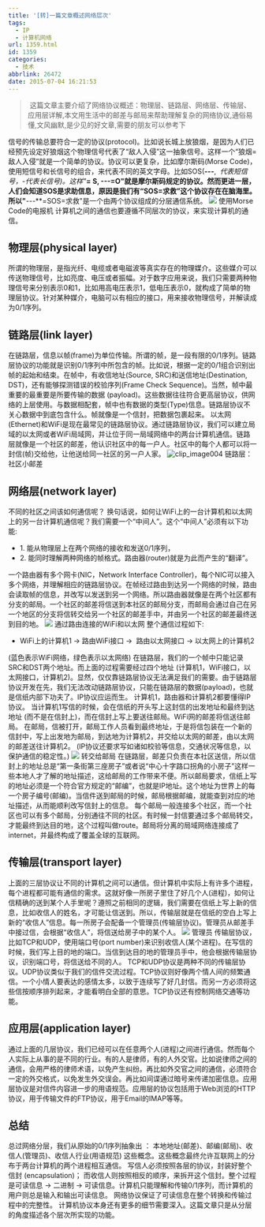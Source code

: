 ```yaml
---
title: '[转]一篇文章概述网络层次'
tags:
  - IP
  - 计算机网络
url: 1359.html
id: 1359
categories:
  - 技术
abbrlink: 26472
date: 2015-07-04 16:21:53
---
```


>  这篇文章主要介绍了网络协议概述：物理层、链路层、网络层、传输层、应用层详解,本文用生活中的邮差与邮局来帮助理解复杂的网络协议,通俗易懂,文风幽默,是少见的好文章,需要的朋友可以参考下

信号的传输总要符合一定的协议(protocol)。比如说长城上放狼烟，是因为人们已经预先设定好狼烟这个物理信号代表了“敌人入侵”这一抽象信号。这样一个“狼烟=敌人入侵”就是一个简单的协议。协议可以更复杂，比如摩尔斯码(Morse Code)，使用短信号和长信号的组合，来代表不同的英文字母。比如SOS(***---***,  *代表短信号，-代表长信号)。这样"***= S, ---=O"就是摩尔斯码规定的协议。然而更进一层，人们会知道SOS是求助信息，原因是我们有“SOS=求救”这个协议存在在脑海里。所以"***---***=SOS=求救"是一个由两个协议组成的分层通信系统。 [![](http://baiyuan.wang/wp-content/uploads/2015/07/clip_image002_thumb.jpg)](http://baiyuan.wang/wp-content/uploads/2015/07/clip_image002_thumb.jpg) 使用Morse Code的电报机 计算机之间的通信也要遵循不同层次的协议，来实现计算机的通信。

物理层(physical layer)
-------------------

所谓的物理层，是指光纤、电缆或者电磁波等真实存在的物理媒介。这些媒介可以传送物理信号，比如亮度、电压或者振幅。对于数字应用来说，我们只需要两种物理信号来分别表示0和1，比如用高电压表示1，低电压表示0，就构成了简单的物理层协议。针对某种媒介，电脑可以有相应的接口，用来接收物理信号，并解读成为0/1序列。

链路层(link layer)
---------------

在链路层，信息以帧(frame)为单位传输。所谓的帧，是一段有限的0/1序列。链路层协议的功能就是识别0/1序列中所包含的帧。比如说，根据一定的0/1组合识别出帧的起始和结束。在帧中，有收信地址(Source, SRC)和送信地址(Destination, DST)，还有能够探测错误的校验序列(Frame Check Sequence)。当然，帧中最重要的最重要是所要传输的数据 (payload)。这些数据往往符合更高层协议，供网络的上层使用。与数据相配套，帧中也有数据的类型(Type)信息。链路层协议不关心数据中到底包含什么。帧就像是一个信封，把数据包裹起来。 以太网(Ethernet)和WiFi是现在最常见的链路层协议。通过链路层协议，我们可以建立局域的以太网或者WiFi局域网，并让位于同一局域网络中的两台计算机通信。链路层就像是一个社区的邮差，他认识社区中的每一户人。社区中的每个人都可以将一封信(帧)交给他，让他送给同一社区的另一户人家。 ![clip_image004](http://baiyuan.wang/wp-content/uploads/2015/07/clip_image004_thumb.jpg) 链路层：社区小邮差

网络层(network layer)
------------------

不同的社区之间该如何通信呢？ 换句话说，如何让WiFi上的一台计算机和以太网上的另一台计算机通信呢？我们需要一个“中间人”。这个“中间人”必须有以下功能:

*   1\. 能从物理层上在两个网络的接收和发送0/1序列，
*   2\. 能同时理解两种网络的帧格式。路由器(router)就是为此而产生的“翻译”。

一个路由器有多个网卡(NIC，Network Interface Controller)，每个NIC可以接入多个网络，并理解相应的链路层协议。在帧经过路由到达另一个网络的时候，路由会读取帧的信息，并改写以发送到另一个网络。所以路由器就像是在两个社区都有分支的邮局。一个社区的邮差将信送到本社区的邮局分支，而邮局会通过自己在另一个地区的分支将信转交给另一个社区的邮差手中，并由另一个社区的邮差最终送到目的地。 ![](http://baiyuan.wang/wp-content/uploads/2015/07/clip_image006_thumb.jpg) 通过路由连接的WiFi和以太网 整个通信过程如下:

*   WiFi上的计算机1 -> 路由WiFi接口 ->  路由以太网接口 -> 以太网上的计算机2

(蓝色表示WiFi网络，绿色表示以太网络) 在链路层，我们的一个帧中只能记录SRC和DST两个地址。而上面的过程需要经过四个地址 (计算机1，WiFi接口，以太网接口，计算机2)。显然，仅仅靠链路层协议无法满足我们的需要。由于链路层协议开发在先，我们无法改动链路层协议，只能在链路层的数据(payload)，也就是信纸内部下功夫了。IP协议应运而生。 计算机1，路由器和计算机2都要懂得IP协议。 当计算机1写信的时候，会在信纸的开头写上这封信的出发地址和最终到达地址 (而不是在信封上)，而在信封上写上要送往邮局。WiFi网的邮差将信送往邮局。 在邮局，信被打开，邮局工作人员看到最终地址，于是将信包装在一个新的信封中，写上出发地为邮局，到达地为计算机2，并交给以太网的邮差，由以太网的邮差送往计算机2。 (IP协议还要求写如诸如校验等信息，交通状况等信息，以保护通信的稳定性。) ![](http://baiyuan.wang/wp-content/uploads/2015/07/clip_image008_thumb.jpg) 转交给邮局 在链路层，邮差只负责在本社区送信，所以信封上的地址总是“第一条街第三座房子”或者说“中心十字路口拐角的小房子”这样一些本地人才了解的地址描述，这给邮局的工作带来不便。所以邮局要求，信纸上写的地址必须是一个符合官方规定的“邮编”，也就是IP地址。这个地址为世界上的每一个房子编号(邮编)。当信件送到邮局的时候，邮局根据邮编，就能查到对应的地址描述，从而能顺利改写信封上的信息。 每个邮局一般连接多个社区，而一个社区也可以有多个邮局，分别通往不同的社区。有时候一封信要通过多个邮局转交，才能最终到达目的地，这个过程叫做route。邮局将分离的局域网络连接成了internet，并最终构成了覆盖全球的互联网。

传输层(transport layer)
--------------------

上面的三层协议让不同的计算机之间可以通信。但计算机中实际上有许多个进程，每个进程都可能有通信的需求。这就好像一所房子里住了好几个人(进程)，如何让信精确的送到某个人手里呢？遵照之前相同的逻辑，我们需要在信纸上写上新的信息，比如收信人的姓名，才可能让信送到。所以，传输层就是在信纸的空白上写上新的“收信人”信息。每一所房子会配备一个管理员(传输层协议)。管理员从邮差手中接过信，会根据“收信人”，将信送给房子中的某个人。 ![](http://baiyuan.wang/wp-content/uploads/2015/07/clip_image010_thumb.jpg) 管理员 传输层协议，比如TCP和UDP，使用端口号(port number)来识别收信人(某个进程)。在写信的时候，我们写上目的地的端口。当信到达目的地的管理员手中，他会根据传输层协议，识别端口号，将信送给不同的人。 TCP和UDP协议是两种不同的传输层协议。UDP协议类似于我们的信件交流过程。TCP协议则好像两个情人间的频繁通信。一个小情人要表达的感情太多，以致于连续写了好几封信。而另一方必须将这些信按顺序排列起来，才能看明白全部的意思。TCP协议还有控制网络交通等功能。

应用层(application layer)
----------------------

通过上面的几层协议，我们已经可以在任意两个人(进程)之间进行通信。然而每个人实际上从事的是不同的行业。有的人是律师，有的人外交官。比如说律师之间的通信，会用严格的律师术语，以免产生纠纷。再比如外交官之间的通信，必须符合一定的外交格式，以免发生外交误会。再比如间谍通过暗号来传递加密信息。应用层协议是对信件内容进一步的用语规范。应用层的协议包括用于Web浏览的HTTP协议，用于传输文件的FTP协议，用于Email的IMAP等等。  

总结
--

总过网络分层，我们从原始的0/1序列抽象出 ： 本地地址(邮差)、邮编(邮局)、收信人(管理员)、收信人行业(用语规范) 这些概念。这些概念最终允许互联网上的分布于两台计算机的两个进程相互通信。 写信人必须按照各层的协议，封装好整个信封 (encapsulation)； 而收信人则按照相反的顺序，来拆开这个信封。整个过程是可读信息 -> 二进制 -> 可读信息。计算机只能理解和传输0/1序列，而计算机的用户则总是输入和输出可读信息。 网络协议保证了可读信息在整个转换和传输过程中的完整性。 计算机协议本身还有更多的细节需要深入。这篇文章只是从分层的角度描述各个层次所实现的功能。